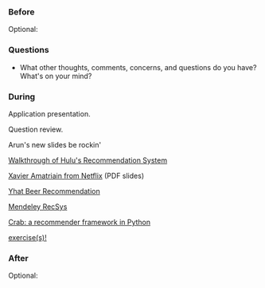 ### Before

Optional:


### Questions

 * What other thoughts, comments, concerns, and questions do you have? What's on your mind?


### During

Application presentation.

Question review.

Arun's new slides be rockin'

[Walkthrough of Hulu's Recommendation System](http://tech.hulu.com/blog/2011/09/19/recommendation-system/)

[Xavier Amatriain from Netflix](http://www.cikm2013.org/slides/xavier.pdf) (PDF slides)

[Yhat Beer Recommendation](http://nbviewer.ipython.org/gist/glamp/20a18d52c539b87de2af)

[Mendeley RecSys](http://mendeley.github.io/mrec/)

[Crab: a recommender framework in Python](http://muricoca.github.io/crab/tutorial.html)

[exercise(s)!](https://github.com/arahuja/GADS7/tree/master/src/lesson14/)


### After

Optional:
